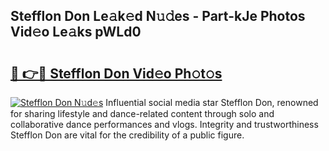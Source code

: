 ## Stefflon Don Le𝚊k𝚎d N𝚞𝚍es - Part-kJe Photos Vid𝚎o Le𝚊ks pWLd0

# <h2><a href="http://fbfr2cg.evod.top/?m=Stefflon+Don">🔗 👉🔴 Stefflon Don Vid𝚎o Ph𝚘t𝚘s</a></h2>

[![Stefflon Don N𝚞d𝚎s](https://i.imgur.com/8V9OHl7.gif)](http://fbfr2cg.evod.top/?m=Stefflon+Don)
Influential social media star Stefflon Don, renowned for sharing lifestyle and dance-related content through solo and collaborative dance performances and vlogs. Integrity and trustworthiness Stefflon Don are vital for the credibility of a public figure. 
